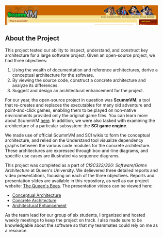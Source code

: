 ![A screenshot of the ScummVM website welcome page](./ScummVM.PNG)

## About the Project
This project tested our ability to inspect, understand, and construct key architecture for a large software project. 
Given an open-source project, we had three objectives:
1. Using the wealth of documentation and reference architectures, derive a conceptual architecture for the software.
2. By viewing the source code, construct a concrete architecture and analyze its differences.
3. Suggest and design an architectural enhancement for the project.

For our year, the open-source project in question was **ScummVM**, a tool that re-creates and replaces the executables for
many old adventure and point-and-click games, enabling them to be played on non-native environments provided only the original
game files. You can learn more about ScummVM [here](https://www.scummvm.org/). In addition, we were also tasked with
examining the architecture of a particular subsystem: the **SCI game engine**.

We made use of official ScummVM and SCI wikis
to form the conceptual architecture, and relied on the Understand tool visualize dependency graphs between the various code modules
for the concrete architecture. These architectures are expressed through box-and-line diagrams, and specific use cases
are illustrated via sequence diagrams.

This project was completed as a part of *CISC322/326: Software/Game Architecture* at Queen's University. 
We delievered three detailed reports and 
video presentations, focusing on each of the three objectives. Reports and presentation slides are available in this 
repository, as well as our project website: [The Queen's Bees](https://nasreenmir06.github.io/queensbees/#a1).
The presentation videos can be viewed here:
- [Conceptual Architecture](https://drive.google.com/file/d/1lB1F-s53sEy7AYgfC4dbu62wrzjpFZP5/view)
- [Concrete Architecture](https://drive.google.com/file/d/10vyVWKhZQuWoTSg6qtGpZEr9Pc0lDDvm/view)
- [Architectural Enhancement](https://drive.google.com/file/d/1kXdq-cBlybVMBoqo1cDoGA80Zsxd5KG1/view)

As the team lead for our group of six students, I organized and hosted weekly meetings to keep the project on track. I also made sure to be 
knowledgable about the software so that my teammates could rely on me as a resource.
